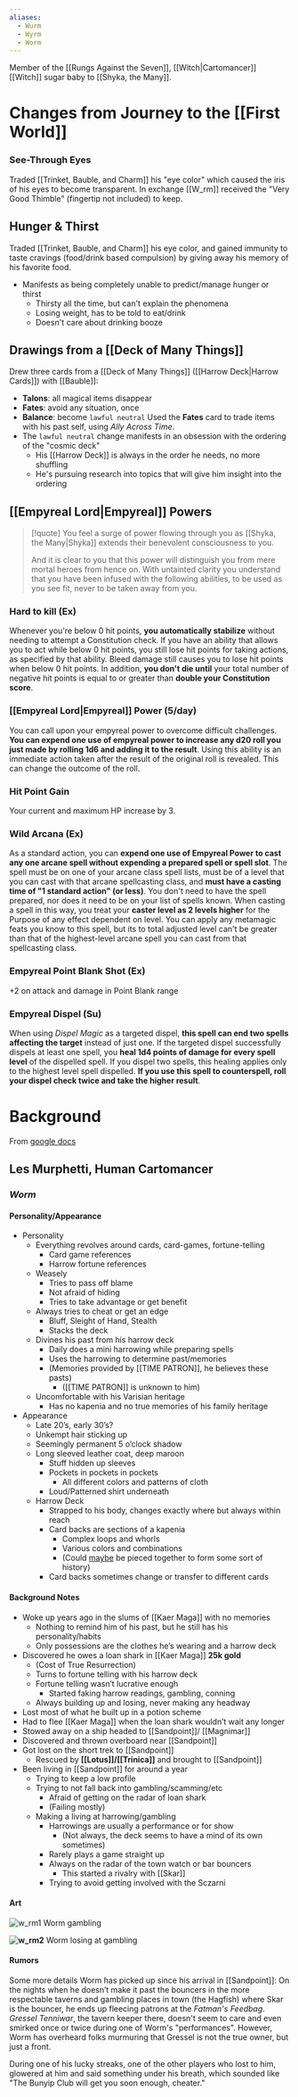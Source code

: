 ```yaml
---
aliases:
  - Wurm
  - Wyrm
  - Worm
---
```

Member of the [[Rungs Against the Seven]], [[Witch|Cartomancer]] [[Witch]] sugar baby to [[Shyka, the Many]].

# Changes from Journey to the [[First World]]
### See-Through Eyes
Traded [[Trinket, Bauble, and Charm]] his "eye color" which caused the iris of his eyes to become transparent. In exchange [[W_rm]] received the "Very Good Thimble" (fingertip not included) to keep.
## Hunger & Thirst
Traded [[Trinket, Bauble, and Charm]] his eye color, and gained immunity to taste cravings (food/drink based compulsion) by giving away his memory of his favorite food. 
- Manifests as being completely unable to predict/manage hunger or thirst
	- Thirsty all the time, but can't explain the phenomena
	- Losing weight, has to be told to eat/drink
	- Doesn't care about drinking booze
## Drawings from a [[Deck of Many Things]]
Drew three cards from a [[Deck of Many Things]] ([[Harrow Deck|Harrow Cards]]) with [[Bauble]]:
- **Talons**: all magical items disappear
- **Fates**: avoid any situation, once
- **Balance**: become `lawful neutral`
Used the **Fates** card to trade items with his past self, using *Ally Across Time*.
- The `lawful neutral` change manifests in an obsession with the ordering of the "cosmic deck"
	- His [[Harrow Deck]] is always in the order he needs, no more shuffling
	- He's pursuing research into topics that will give him insight into the ordering

## [[Empyreal Lord|Empyreal]] Powers
> [!quote]
> You feel a surge of power flowing through you as [[Shyka, the Many|Shyka]] extends their benevolent consciousness to you.  
> 
> And it is clear to you that this power will distinguish you from mere mortal heroes from hence on. With untainted clarity you understand that you have been infused with the following abilities, to be used as you see fit, never to be taken away from you.  
### Hard to kill (Ex) 
Whenever you're below 0 hit points, **you automatically stabilize** without needing to attempt a Constitution check. If you have an ability that allows you to act while below 0 hit points, you still lose hit points for taking actions, as specified by that ability. Bleed damage still causes you to lose hit points when below 0 hit points. In addition, **you don't die until** your total number of negative hit points is equal to or greater than **double your Constitution score**.  
### [[Empyreal Lord|Empyreal]] Power (5/day)
You can call upon your empyreal power to overcome difficult challenges. **You can expend one use of empyreal power to increase any d20 roll you just made by rolling 1d6 and adding it to the result**. Using this ability is an immediate action taken after the result of the original roll is revealed. This can change the outcome of the roll.  
### Hit Point Gain
Your current and maximum HP increase by 3.  
### Wild Arcana (Ex)
As a standard action, you can **expend one use of Empyreal Power to cast any one arcane spell without expending a prepared spell or spell slot**. The spell must be on one of your arcane class spell lists, must be of a level that you can cast with that arcane spellcasting class, and **must have a casting time of "1 standard action" (or less)**. You don't need to have the spell prepared, nor does it need to be on your list of spells known. When casting a spell in this way, you treat your **caster level as 2 levels higher** for the Purpose of any effect dependent on level. You can apply any metamagic feats you know to this spell, but its to total adjusted level can't be greater than that of the highest-level arcane spell you can cast from that spellcasting class.
### Empyreal Point Blank Shot (Ex)
+2 on attack and damage in Point Blank range  
### Empyreal Dispel (Su)
When using *Dispel Magic* as a targeted dispel, **this spell can end two spells affecting the target** instead of just one. If the targeted dispel successfully dispels at least one spell, you **heal 1d4 points of damage for every spell level** of the dispelled spell. If you dispel two spells, this healing applies only to the highest level spell dispelled. **If you use this spell to counterspell, roll your dispel check twice and take the higher result**.

# Background 
From [google docs](https://docs.google.com/document/d/18doT53lFgTQHxU6tM8edvNgxdjh25eC0oGoTifoqdJg/edit)
## Les Murphetti, Human Cartomancer
### _Worm_
#### Personality/Appearance 
* Personality
    * Everything revolves around cards, card-games, fortune-telling
        * Card game references
        * Harrow fortune references
    * Weasely
        * Tries to pass off blame
        * Not afraid of hiding
        * Tries to take advantage or get benefit
    * Always tries to cheat or get an edge
        * Bluff, Sleight of Hand, Stealth
        * Stacks the deck
    * Divines his past from his harrow deck
        * Daily does a mini harrowing while preparing spells
        * Uses the harrowing to determine past/memories
        * (Memories provided by [[TIME PATRON]], he believes these pasts)
            * ([[TIME PATRON]] is unknown to him)
    * Uncomfortable with his Varisian heritage
        * Has no kapenia and no true memories of his family heritage
* Appearance
    * Late 20’s, early 30’s?
    * Unkempt hair sticking up
    * Seemingly permanent 5 o’clock shadow
    * Long sleeved leather coat, deep maroon
        * Stuff hidden up sleeves
        * Pockets in pockets in pockets
            * All different colors and patterns of cloth
        * Loud/Patterned shirt underneath
    * Harrow Deck
        * Strapped to his body, changes exactly where but always within reach
        * Card backs are sections of a kapenia
            * Complex loops and whorls
            * Various colors and combinations
            * (Could <span style="text-decoration:underline;">maybe</span> be pieced together to form some sort of history)
        * Card backs sometimes change or transfer to different cards
#### Background Notes
* Woke up years ago in the slums of [[Kaer Maga]] with no memories
    * Nothing to remind him of his past, but he still has his personality/habits
    * Only possessions are the clothes he’s wearing and a harrow deck
* Discovered he owes a loan shark in [[Kaer Maga]] **25k gold**
    * (Cost of True Resurrection)
    * Turns to fortune telling with his harrow deck
    * Fortune telling wasn’t lucrative enough
        * Started faking harrow readings, gambling, conning
    * Always building up and losing, never making any headway
* Lost most of what he built up in a potion scheme 
* Had to flee [[Kaer Maga]] when the loan shark wouldn’t wait any longer
* Stowed away on a ship headed to [[Sandpoint]]/ [[Magnimar]]
* Discovered and thrown overboard near [[Sandpoint]]
* Got lost on the short trek to [[Sandpoint]]
    * Rescued by **[[Lotus]]/[[Trinica]]** and brought to [[Sandpoint]]
* Been living in [[Sandpoint]] for around a year
    * Trying to keep a low profile
    * Trying to not fall back into gambling/scamming/etc
        * Afraid of getting on the radar of loan shark 
        * (Failing mostly)
    * Making a living at harrowing/gambling
        * Harrowings are usually a performance or for show
            * (Not always, the deck seems to have a mind of its own sometimes)
        * Rarely plays a game straight up
        * Always on the radar of the town watch or bar bouncers
	        * This started a rivalry with [[Skar]]
        * Trying to avoid getting involved with the Sczarni
#### Art
![w_rm1](https://lh5.googleusercontent.com/xOemM04qE1bQYGCe5IYEb-x359dsSiJZu6mgrwl2BIyFv-z35wSFhZMgAg9sAzNjAH5veWWlc6F6Qz4ubkhx3utU1fLQGtkeTLJLRFI3V3dSIwM_38u6e9FOaocme8nDfXpXUHyP0LlycDm2zdU_2A)
Worm gambling

**![w_rm2](https://lh3.googleusercontent.com/DFENy7q8hNas1q967dBaNf1ZdINwfh9acLZkjLP5-Xg9vRWIeuo2Ik3DMjdj3PRmL4IN2yM3ghrxMZStL92Wm9zvHxs74WRIrQLCLLeT9Kf55UqUiFUS8s49PBeDnQB-hs1t8pZjpFFqboTAjebzJw)**
Worm losing at gambling

#### Rumors

Some more details Worm has picked up since his arrival in [[Sandpoint]]: On the nights when he doesn’t make it past the bouncers in the more respectable taverns and gambling places in town (the Hagfish) where Skar is the bouncer, he ends up fleecing patrons at the _Fatman's Feedbag_. _Gressel Tenniwar_, the tavern keeper there, doesn't seem to care and even smirked once or twice during one of Worm's "performances". However, Worm has overheard folks murmuring that Gressel is not the true owner, but just a front.

During one of his lucky streaks, one of the other players who lost to him, glowered at him and said something under his breath, which sounded like "The Bunyip Club will get you soon enough, cheater."
